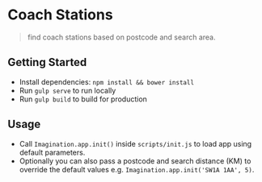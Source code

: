 # Coach Stations

> find coach stations based on postcode and search area.

## Getting Started

- Install dependencies: `npm install && bower install`
- Run `gulp serve` to run locally
- Run `gulp build` to build for production

## Usage
- Call `Imagination.app.init()` inside `scripts/init.js` to load app using default parameters. 
- Optionally you can also pass a postcode and search distance (KM) to override the default values e.g. `Imagination.app.init('SW1A 1AA', 5)`.
